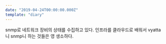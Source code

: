 ```yaml
---
date: "2019-04-24T00:00:00.000Z"
template: "diary"
---
```


snmp로 네트워크 장비의 상태를 수집하고 있다. 인프라를 클라우드로 배워서 vyatta 니 snmp니 하는 것들은 영 생소하다.
